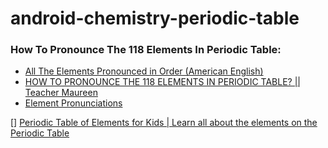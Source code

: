 # android-chemistry-periodic-table

### How To Pronounce The 118 Elements In Periodic Table:
- [All The Elements Pronounced in Order (American English)](https://youtu.be/MVut43EAQIA)
- [HOW TO PRONOUNCE THE 118 ELEMENTS IN PERIODIC TABLE? || Teacher Maureen](https://youtu.be/Vlxiw8Ujsxo)
- [Element Pronunciations](https://youtu.be/zRgvcc_DmN0)


[] [Periodic Table of Elements for Kids | Learn all about the elements on the Periodic Table](https://youtu.be/QgaphzFWDtw)